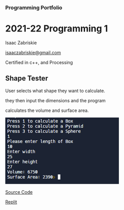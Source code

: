 ### Programming Portfolio
# 2021-22 Programming 1

 Isaac Zabriskie
 
 isaaczabriskie@gmail.com
 
  Certified in c++, and Processing

## Shape Tester

User selects what shape they want to calculate.

they then input the dimensions and the program

calculates the volume and surface area.

![alt text](https://github.com/IsaacZab/programmingPortfolio/blob/main/Images/shapeTester.PNG)
 
[Source Code](https://github.com/IsaacZab/programmingPortfolio/tree/main/SRC/shapeTester)

[Replit](https://replit.com/@ISAACZABRISKIE/ShapeTester#main.cpp)
